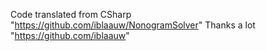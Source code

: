 Code translated from CSharp "https://github.com/iblaauw/NonogramSolver"
Thanks a lot "https://github.com/iblaauw"

